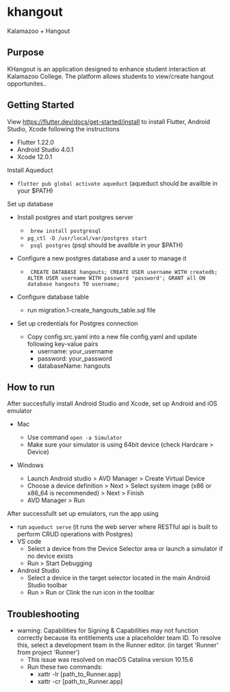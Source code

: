 # khangout

Kalamazoo + Hangout

## Purpose

KHangout is an application designed to enhance student interaction at Kalamazoo College. The platform
allows students to view/create hangout opportunites..

## Getting Started

View https://flutter.dev/docs/get-started/install to install Flutter, Android Studio, Xcode following the instructions
  - Flutter 1.22.0
  - Android Studio 4.0.1
  - Xcode 12.0.1

Install Aqueduct
  - ``` flutter pub global activate aqueduct ``` (aqueduct should be availble in your $PATH)

Set up database
  - Install postgres and start postgres server
    - ``` brew install postgresql```
    - ``` pg_ctl -D /usr/local/var/postgres start ```
    - ``` psql postgres``` (psql should be availble in your $PATH)
  - Configure a new postgres database and a user to manage it
    - ``` CREATE DATABASE hangouts; CREATE USER username WITH createdb; ALTER USER username WITH password 'password'; GRANT all ON database hangouts TO username;```
  - Configure database table
    - run migration.1-create_hangouts_table.sql file

- Set up credentials for Postgres connection
   - Copy config.src.yaml into a new file config.yaml and update following key-value pairs
      - username: your_username 
      - password: your_password 
      - databaseName: hangouts
## How to run

After succesfully install Android Studio and Xcode, set up Android and iOS emulator
  - Mac
    - Use command `open -a Simulator`
    - Make sure your simulator is using 64bit device (check Hardcare > Device)
    
  - Windows
    - Launch Android studio > AVD Manager > Create Virtual Device 
    - Choose a device definition > Next > Select system image (x86 or x86_64 is recommended) > Next > Finish
    - AVD Manager > Run
    
 After successfullt set up emulators, run the app using
   - run ```aqueduct serve``` (it runs the web server where RESTful api is built to perform CRUD operations with Postgres)
   - VS code
      - Select a device from the Device Selector area or launch a simulator if no device exists
      - Run > Start Debugging
   - Android Studio
      - Select a device in the target selector located in the main Android Studio toolbar
      - Run > Run or Clink the run icon in the toolbar

## Troubleshooting

- warning: Capabilities for Signing & Capabilities may not function correctly
because its entitlements use a placeholder team ID. To resolve this, select
a development team in the Runner editor. (in target 'Runner' from project
'Runner')
  - This issue was resolved on macOS Catalina version 10.15.6
  - Run these two commands:
    - xattr -lr [path_to_Runner.app]
    - xattr -cr [path_to_Runner.app]
  
